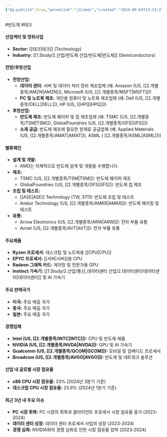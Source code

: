 ```yaml
---
{"dg-publish":true,"permalink":"/2/amd/","created":"2024-09-04T13:33:37.310+09:00","updated":"2025-07-29T21:37:04.318+09:00"}
---
```


#반도체 #테크 

#### 산업섹터 및 영위사업

- **Sector:** [[테크\|테크]] (Technology)
- **Industry:** [[1.Study/2.산업/반도체 산업/반도체\|반도체]] (Semiconductors)

#### 전방/후방산업

- **전방산업:**
    - **데이터 센터:** 서버 및 데이터 처리 장비 제조업체 (예: Amazon (US, [[2.개별종목/AMZN\|AMZN]]), Microsoft (US, [[2.개별종목/MSFT\|MSFT]]))
    - **PC 및 노트북 제조:** 개인용 컴퓨터 및 노트북 제조업체 (예: Dell (US, [[2.개별종목/DELL\|DELL]]), HP (US, [[HPQ\|HPQ]]))
- **후방산업:**
    - **반도체 제조:** 반도체 웨이퍼 및 칩 제조업체 (예: TSMC (US, [[2.개별종목/TSM\|TSM]]), GlobalFoundries (US, [[2.개별종목/GFS\|GFS]]))
    - **소재 공급:** 반도체 제조에 필요한 원재료 공급업체 (예: Applied Materials (US, [[2.개별종목/AMAT\|AMAT]]), ASML ( [[2.개별종목/ASML\|ASML]]))

#### 밸류체인

- **설계 및 개발:**
    - AMD는 자체적으로 반도체 설계 및 개발을 수행합니다.
- **제조:**
    - TSMC (US, [[2.개별종목/TSM\|TSM]]): 반도체 웨이퍼 제조
    - GlobalFoundries (US, [[2.개별종목/GFS\|GFS]]): 반도체 칩 제조
- **조립 및 테스트:**
    - [[ASE\|ASE]] Technology (TW, 3711): 반도체 조립 및 테스트
    - Amkor Technology (US, [[2.개별종목/AMKR\|AMKR]]): 반도체 패키징 및 테스트
- **유통:**
    - Arrow Electronics (US, [[2.개별종목/ARW\|ARW]]): 전자 부품 유통
    - Avnet (US, [[2.개별종목/AVT\|AVT]]): 전자 부품 유통

#### 주요제품

- **Ryzen 프로세서:** 데스크탑 및 노트북용 [[CPU\|CPU]]
- **EPYC 프로세서:** [[서버\|서버]]용 CPU
- **Radeon 그래픽 카드:** 게이밍 및 전문가용 GPU
- **Instinct 가속기:** [[1.Study/2.산업/통신_데이터센터 산업/2.데이터센터/데이터센터\|데이터센터]] 및 AI 가속기

#### 주요 판매국가

- **미국:** 주요 매출 국가
- **중국:** 주요 매출 국가
- **일본:** 주요 매출 국가

#### 경쟁업체

- **Intel (US, [[2.개별종목/INTC\|INTC]]):** CPU 및 반도체 제품
- **NVIDIA (US, [[2.개별종목/NVDA\|NVDA]]):** GPU 및 AI 가속기
- **Qualcomm (US, [[2.개별종목/QCOM\|QCOM]]):** 모바일 및 임베디드 프로세서
- **Broadcom (US, [[2.개별종목/AVGO\|AVGO]]):** 반도체 및 네트워크 솔루션

#### 산업 내 글로벌 시장 점유율

- **x86 CPU 시장 점유율:** 33% (2024년 3분기 기준)
- **데스크탑 CPU 시장 점유율:** 23.9% (2024년 1분기 기준)

#### 최근 3년 내 주요 이슈

- **PC 시장 회복:** PC 시장의 회복과 클라이언트 프로세서 시장 점유율 증가 (2023-2024)
- **데이터 센터 성장:** 데이터 센터 프로세서 사업의 성장 (2023-2024)
- **경쟁 심화:** NVIDIA와의 경쟁 심화로 인한 시장 점유율 압박 (2023-2024)
